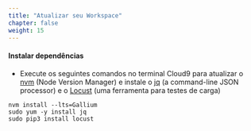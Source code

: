 ```yaml
---
title: "Atualizar seu Workspace"
chapter: false
weight: 15
---
```


#### Instalar dependências

- Execute os seguintes comandos no terminal Cloud9 para atualizar o [nvm](https://github.com/nvm-sh/nvm) (Node Version Manager) e instale o [jq](https://stedolan.github.io/jq/) (a command-line JSON processor) e o [Locust](https://locust.io/) (uma ferramenta para testes de carga)

```
nvm install --lts=Gallium
sudo yum -y install jq
sudo pip3 install locust
```
